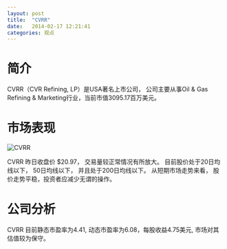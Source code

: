 ```yaml
---
layout: post
title:  "CVRR"
date:   2014-02-17 12:21:41
categories: 观点
---
```


# 简介
CVRR（CVR Refining, LP）是USA著名上市公司，
公司主要从事Oil & Gas Refining & Marketing行业，当前市值3095.17百万美元。

# 市场表现

![CVRR](http://finviz.com/chart.ashx?t=CVRR&ty=c&ta=1&p=d&s=l)

CVRR 昨日收盘价 $20.97，
交易量较正常情况有所放大。
目前股价处于20日均线以下，
50日均线以下，
并且处于200日均线以下。
从短期市场走势来看，
股价走势平稳，投资者应减少无谓的操作。

# 公司分析
CVRR 目前静态市盈率为4.41, 动态市盈率为6.08，每股收益4.75美元,
市场对其估值较为保守。
